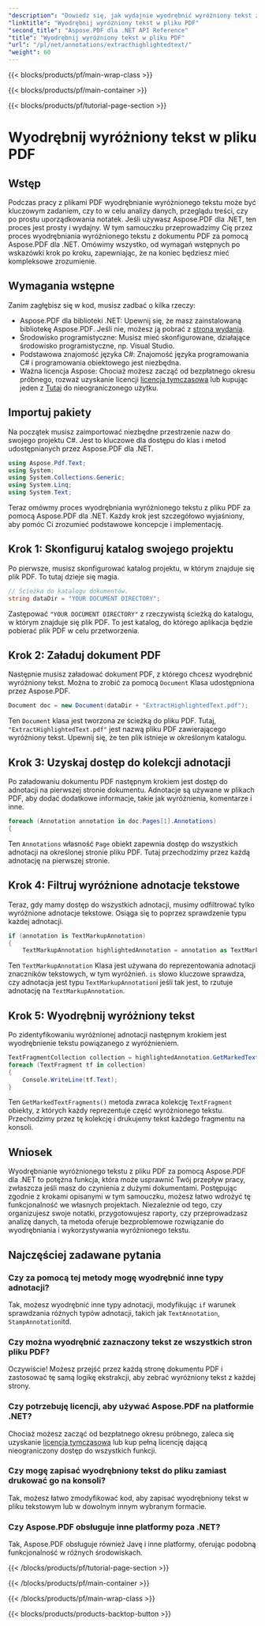 ```yaml
---
"description": "Dowiedz się, jak wydajnie wyodrębnić wyróżniony tekst z pliku PDF za pomocą Aspose.PDF dla .NET z tego samouczka. Idealne do analizy danych i przeglądu treści."
"linktitle": "Wyodrębnij wyróżniony tekst w pliku PDF"
"second_title": "Aspose.PDF dla .NET API Reference"
"title": "Wyodrębnij wyróżniony tekst w pliku PDF"
"url": "/pl/net/annotations/extracthighlightedtext/"
"weight": 60
---
```


{{< blocks/products/pf/main-wrap-class >}}

{{< blocks/products/pf/main-container >}}

{{< blocks/products/pf/tutorial-page-section >}}

# Wyodrębnij wyróżniony tekst w pliku PDF

## Wstęp

Podczas pracy z plikami PDF wyodrębnianie wyróżnionego tekstu może być kluczowym zadaniem, czy to w celu analizy danych, przeglądu treści, czy po prostu uporządkowania notatek. Jeśli używasz Aspose.PDF dla .NET, ten proces jest prosty i wydajny. W tym samouczku przeprowadzimy Cię przez proces wyodrębniania wyróżnionego tekstu z dokumentu PDF za pomocą Aspose.PDF dla .NET. Omówimy wszystko, od wymagań wstępnych po wskazówki krok po kroku, zapewniając, że na koniec będziesz mieć kompleksowe zrozumienie.

## Wymagania wstępne

Zanim zagłębisz się w kod, musisz zadbać o kilka rzeczy:

- Aspose.PDF dla biblioteki .NET: Upewnij się, że masz zainstalowaną bibliotekę Aspose.PDF. Jeśli nie, możesz ją pobrać z [strona wydania](https://releases.aspose.com/pdf/net/).
- Środowisko programistyczne: Musisz mieć skonfigurowane, działające środowisko programistyczne, np. Visual Studio.
- Podstawowa znajomość języka C#: Znajomość języka programowania C# i programowania obiektowego jest niezbędna.
- Ważna licencja Aspose: Chociaż możesz zacząć od bezpłatnego okresu próbnego, rozważ uzyskanie licencji [licencja tymczasowa](https://purchase.aspose.com/temporary-license/) lub kupując jeden z [Tutaj](https://purchase.aspose.com/buy) do nieograniczonego użytku.

## Importuj pakiety

Na początek musisz zaimportować niezbędne przestrzenie nazw do swojego projektu C#. Jest to kluczowe dla dostępu do klas i metod udostępnianych przez Aspose.PDF dla .NET.

```csharp
using Aspose.Pdf.Text;
using System;
using System.Collections.Generic;
using System.Linq;
using System.Text;
```

Teraz omówmy proces wyodrębniania wyróżnionego tekstu z pliku PDF za pomocą Aspose.PDF dla .NET. Każdy krok jest szczegółowo wyjaśniony, aby pomóc Ci zrozumieć podstawowe koncepcje i implementację.

## Krok 1: Skonfiguruj katalog swojego projektu

Po pierwsze, musisz skonfigurować katalog projektu, w którym znajduje się plik PDF. To tutaj dzieje się magia.

```csharp
// Ścieżka do katalogu dokumentów.
string dataDir = "YOUR DOCUMENT DIRECTORY";
```

Zastępować `"YOUR DOCUMENT DIRECTORY"` z rzeczywistą ścieżką do katalogu, w którym znajduje się plik PDF. To jest katalog, do którego aplikacja będzie pobierać plik PDF w celu przetworzenia.

## Krok 2: Załaduj dokument PDF

Następnie musisz załadować dokument PDF, z którego chcesz wyodrębnić wyróżniony tekst. Można to zrobić za pomocą `Document` Klasa udostępniona przez Aspose.PDF.

```csharp
Document doc = new Document(dataDir + "ExtractHighlightedText.pdf");
```

Ten `Document` klasa jest tworzona ze ścieżką do pliku PDF. Tutaj, `"ExtractHighlightedText.pdf"` jest nazwą pliku PDF zawierającego wyróżniony tekst. Upewnij się, że ten plik istnieje w określonym katalogu.

## Krok 3: Uzyskaj dostęp do kolekcji adnotacji

Po załadowaniu dokumentu PDF następnym krokiem jest dostęp do adnotacji na pierwszej stronie dokumentu. Adnotacje są używane w plikach PDF, aby dodać dodatkowe informacje, takie jak wyróżnienia, komentarze i inne.

```csharp
foreach (Annotation annotation in doc.Pages[1].Annotations)
{
```

Ten `Annotations` własność `Page` obiekt zapewnia dostęp do wszystkich adnotacji na określonej stronie pliku PDF. Tutaj przechodzimy przez każdą adnotację na pierwszej stronie.

## Krok 4: Filtruj wyróżnione adnotacje tekstowe

Teraz, gdy mamy dostęp do wszystkich adnotacji, musimy odfiltrować tylko wyróżnione adnotacje tekstowe. Osiąga się to poprzez sprawdzenie typu każdej adnotacji.

```csharp
if (annotation is TextMarkupAnnotation)
{
    TextMarkupAnnotation highlightedAnnotation = annotation as TextMarkupAnnotation;
```

Ten `TextMarkupAnnotation` Klasa jest używana do reprezentowania adnotacji znaczników tekstowych, w tym wyróżnień. `is` słowo kluczowe sprawdza, czy adnotacja jest typu `TextMarkupAnnotation`i jeśli tak jest, to rzutuje adnotację na `TextMarkupAnnotation`.

## Krok 5: Wyodrębnij wyróżniony tekst

Po zidentyfikowaniu wyróżnionej adnotacji następnym krokiem jest wyodrębnienie tekstu powiązanego z wyróżnieniem.

```csharp
TextFragmentCollection collection = highlightedAnnotation.GetMarkedTextFragments();
foreach (TextFragment tf in collection)
{
    Console.WriteLine(tf.Text);
}
```

Ten `GetMarkedTextFragments()` metoda zwraca kolekcję `TextFragment` obiekty, z których każdy reprezentuje część wyróżnionego tekstu. Przechodzimy przez tę kolekcję i drukujemy tekst każdego fragmentu na konsoli.

## Wniosek

Wyodrębnianie wyróżnionego tekstu z pliku PDF za pomocą Aspose.PDF dla .NET to potężna funkcja, która może usprawnić Twój przepływ pracy, zwłaszcza jeśli masz do czynienia z dużymi dokumentami. Postępując zgodnie z krokami opisanymi w tym samouczku, możesz łatwo wdrożyć tę funkcjonalność we własnych projektach. Niezależnie od tego, czy organizujesz swoje notatki, przygotowujesz raporty, czy przeprowadzasz analizę danych, ta metoda oferuje bezproblemowe rozwiązanie do wyodrębniania i wykorzystywania wyróżnionego tekstu.

## Najczęściej zadawane pytania

### Czy za pomocą tej metody mogę wyodrębnić inne typy adnotacji?  
Tak, możesz wyodrębnić inne typy adnotacji, modyfikując `if` warunek sprawdzania różnych typów adnotacji, takich jak `TextAnnotation`, `StampAnnotation`itd.

### Czy można wyodrębnić zaznaczony tekst ze wszystkich stron pliku PDF?  
Oczywiście! Możesz przejść przez każdą stronę dokumentu PDF i zastosować tę samą logikę ekstrakcji, aby zebrać wyróżniony tekst z każdej strony.

### Czy potrzebuję licencji, aby używać Aspose.PDF na platformie .NET?  
Chociaż możesz zacząć od bezpłatnego okresu próbnego, zaleca się uzyskanie [licencja tymczasowa](https://purchase.aspose.com/temporary-license/) lub kup pełną licencję dającą nieograniczony dostęp do wszystkich funkcji.

### Czy mogę zapisać wyodrębniony tekst do pliku zamiast drukować go na konsoli?  
Tak, możesz łatwo zmodyfikować kod, aby zapisać wyodrębniony tekst w pliku tekstowym lub w dowolnym innym wybranym formacie.

### Czy Aspose.PDF obsługuje inne platformy poza .NET?  
Tak, Aspose.PDF obsługuje również Javę i inne platformy, oferując podobną funkcjonalność w różnych środowiskach.

{{< /blocks/products/pf/tutorial-page-section >}}

{{< /blocks/products/pf/main-container >}}

{{< /blocks/products/pf/main-wrap-class >}}

{{< blocks/products/products-backtop-button >}}